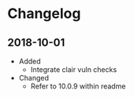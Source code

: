 # Changelog

## 2018-10-01

* Added
  * Integrate clair vuln checks
* Changed
  * Refer to 10.0.9 within readme
